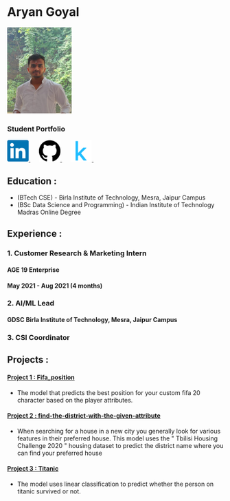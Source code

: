 # Aryan Goyal 

<img src="/images/dp.jpeg" height="200" width="150" >


### Student Portfolio
<a href="https://www.linkedin.com/in/aryan-goyal-4961981bb/">
  <img src="/images/download.png" width="50" height="50">
</a>&nbsp;&nbsp;&nbsp;&nbsp;
<a href="https://github.com/aryangoyalag">
  <img src="/images/download (1).png" width="50" height="50">
</a>&nbsp;&nbsp;&nbsp;&nbsp;
<a href="https://www.kaggle.com/aryangoyal">
  <img src="/images/download (2).png" width="50" height="50">
</a>&nbsp;&nbsp;&nbsp;&nbsp;

## Education :
- (BTech CSE) - Birla Institute of Technology, Mesra, Jaipur Campus
- (BSc Data Science and Programming) - Indian Institute of Technology Madras Online Degree

## Experience :
### 1. Customer Research & Marketing Intern
####   AGE 19 Enterprise
####  May 2021 - Aug 2021 (4 months)

### 2. AI/ML Lead 
#### GDSC Birla Institute of Technology, Mesra, Jaipur Campus

### 3. CSI Coordinator

## Projects :
  #### [Project 1 : Fifa_position](https://github.com/aryangoyalag/Fifa_position) 

- The model that predicts the best position for your custom fifa 20 character based on the player attributes.

#### [Project 2 : find-the-district-with-the-given-attribute](https://github.com/aryangoyalag/find-the-district-with-the-given-attributes)

- When searching for a house in a new city you generally look for various features in their preferred house. This model uses the " Tbilisi Housing Challenge 2020 " housing dataset to predict the district name where you can find your preferred house

#### [Project 3 : Titanic](https://github.com/aryangoyalag/titanic)

- The model uses linear classification to predict whether the person on titanic survived or not.



